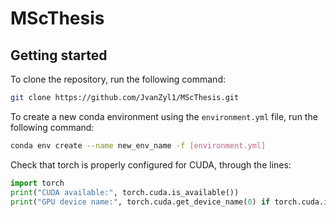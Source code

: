# MScThesis

## Getting started

To clone the repository, run the following command:

```sh
git clone https://github.com/JvanZyl1/MScThesis.git
```

To create a new conda environment using the `environment.yml` file, run the following command:

```sh
conda env create --name new_env_name -f [environment.yml]
```

Check that torch is properly configured for CUDA, through the lines:
```py
import torch
print("CUDA available:", torch.cuda.is_available())
print("GPU device name:", torch.cuda.get_device_name(0) if torch.cuda.is_available() else "No GPU")
```